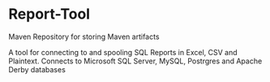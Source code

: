 # Report-Tool
Maven Repository for storing Maven artifacts

A tool for connecting to and spooling SQL Reports in Excel, CSV and Plaintext. Connects to Microsoft SQL Server, MySQL, Postrgres and Apache Derby databases
